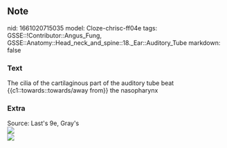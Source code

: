 ## Note
nid: 1661020715035
model: Cloze-chrisc-ff04e
tags: GSSE::!Contributor::Angus_Fung, GSSE::Anatomy::Head_neck_and_spine::18._Ear::Auditory_Tube
markdown: false

### Text
<div>
  The cilia of the cartilaginous part of the auditory tube beat
  {{c1::towards::towards/away from}} the nasopharynx
</div>

### Extra
<div>
  <div>
    Source: Last's 9e, Gray's
  </div>
</div>
<div><img src=
"paste-92db769ce92747bed202efff4a2e350281d6dfc2.jpg"></div>
<div><img src=
"paste-5931348a518e664226d6fb43c0b623e3f1262d4c.jpg"></div>
